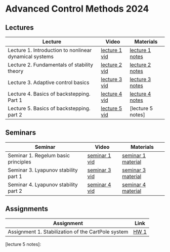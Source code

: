  [comment]: <class>

# Advanced Control Methods 2024 
## Lectures
Lecture | Video | Materials | 
| ----- |  ----- | ----- |
| Lecture 1. Introduction to nonlinear dynamical systems | [lecture 1 vid] | [lecture 1 notes] |
| Lecture 2. Fundamentals of stability theory | [lecture 2 vid] | [lecture 2 notes] |
| Lecture 3. Adaptive control basics | [lecture 3 vid] | [lecture 3 notes] |
| Lecture 4. Basics of backstepping. Part 1| [lecture 4 vid] | [lecture 4 notes] |
| Lecture 5. Basics of backstepping. part 2| [lecture 5 vid] | [lecture 5 notes] |

## Seminars 
Seminar | Video | Materials | 
| ----- | ------ | ----- |
| Seminar 1. Regelum basic principles | [seminar 1 vid] | [seminar 1 material]|
| Seminar 3. Lyapunov stability part 1| [seminar 3 vid] | [seminar 3 material] |
| Seminar 4. Lyapunov stability part 2| [seminar 4 vid] | [seminar 4 material] |

## Assignments
Assignment | Link |
| ----- | ----- | 
| Assignment 1. Stabilization of the CartPole system | [HW 1](./homework/hw1/README.md) |

[lecture 1 notes]: https://gitflic.ru/project/aidynamicaction/classedu2024-advctrl/file?file=lectures%2Flec-1&branch=master
[lecture 2 notes]: https://gitflic.ru/project/aidynamicaction/classedu2024-advctrl/file?file=lectures%2Flec-2&branch=master
[lecture 3 notes]: https://gitflic.ru/project/aidynamicaction/classedu2024-advctrl/file?file=lectures%2Flec-3&branch=master
[lecture 4 notes]: https://gitflic.ru/project/aidynamicaction/classedu2024-advctrl/file?file=lectures%2Flec-4&branch=master
[lecture 5 notes]: 

[lecture 1 vid]: https://dzen.ru/video/watch/660a9f59f6a00f699fba946a
[lecture 2 vid]: https://dzen.ru/video/watch/660cba638529120e745a479c
[lecture 3 vid]: https://dzen.ru/video/watch/660d37aa11e7b24e9e284f4a
[lecture 4 vid]: https://dzen.ru/video/watch/66143660abb34d38e299c444
[lecture 5 vid]: https://dzen.ru/video/watch/661809ed2b574d72fb48a57a?share_to=link


[seminar 1 material]: https://regelum.aidynamic.io/
[seminar 3 material]: https://colab.research.google.com/drive/11spVxpwE0Drfp7I-ajW46_GZ1Zhc2Tvc?usp=sharing
[seminar 4 material]: https://colab.research.google.com/drive/146gW1YCyW8pX7QQSex9tUJQiksyWdOs5?usp=sharing

[seminar 1 vid]: https://dzen.ru/video/watch/66140aa65fe3d44e1b2a6f64
[seminar 3 vid]: https://dzen.ru/video/watch/6617e9ff8c9ad95a2d5f9782
[seminar 4 vid]: https://dzen.ru/video/watch/6618041795246b57316e76fc?share_to=link
